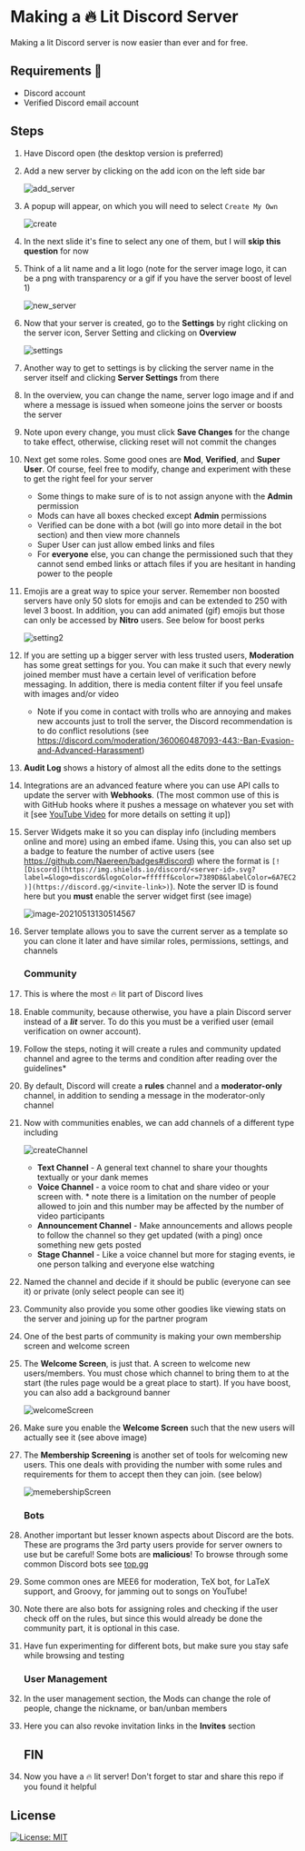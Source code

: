 # Making a 🔥 Lit Discord Server

Making a lit Discord server is now easier than ever and for free. 



## Requirements 📝

* Discord account
* Verified Discord email account



## Steps

1. Have Discord open (the desktop version is preferred)
2. Add a new server by clicking on the add icon on the left side bar

   ![add_server](img/add_server.png)

3. A popup will appear, on which you will need to select `Create My Own`

   ![create](img/create.png)

4. In the next slide it's fine to select any one of them, but I will **skip this question** for now
5. Think of a lit name and a lit logo (note for the server image logo, it can be a png with transparency or a gif if you have the server boost of level 1)

   ![new_server](img/new_server.png)

6. Now that your server is created, go to the **Settings** by right clicking on the server icon, Server Setting and clicking on **Overview** 

   ![settings](img/settings.png)

7.  Another way to get to settings is by clicking the server name in the server itself and clicking **Server Settings** from there
8. In the overview, you can change the name, server logo image and if and where a message is issued when someone joins the server or boosts the server
9. Note upon every change, you must click **Save Changes** for the change to take effect, otherwise, clicking reset will not commit the changes
10. Next get some roles. Some good ones are **Mod**, **Verified**, and **Super User**. Of course, feel free to modify, change and experiment with these to get the right feel for your server

    * Some things to make sure of is to not assign anyone with the **Admin** permission 
    * Mods can have all boxes checked except **Admin** permissions
    * Verified can be done with a bot (will go into more detail in the bot section) and then view more channels
    * Super User can just allow embed links and files
    * For **everyone** else, you can change the permissioned such that they cannot send embed links or attach files if you are hesitant in handing power to the people

11. Emojis are a great way to spice your server. Remember non boosted servers have only 50 slots for emojis and can be extended to 250 with level 3 boost. In addition, you can add animated (gif) emojis but those can only be accessed by **Nitro** users. See below for boost perks

    ![setting2](img/boost.png)

12. If you are setting up a bigger server with less trusted users, **Moderation** has some great settings for you.  You can make it such that every newly joined member must have a certain level of verification before messaging. In addition, there is media content filter if you feel unsafe with images and/or video

    * Note if you come in contact with trolls who are annoying and makes new accounts just to troll the server, the Discord recommendation is to do conflict resolutions (see https://discord.com/moderation/360060487093-443:-Ban-Evasion-and-Advanced-Harassment)

13.  **Audit Log** shows a history of almost all the edits done to the settings 
14. Integrations are an advanced feature where you can use API calls to update the server with **Webhooks**. (The most common use of this is with GitHub hooks where it pushes a message on whatever you set with it [see [YouTube Video](https://youtu.be/-KDQqWNK3Tw) for more details on setting it up])
15. Server Widgets make it so you can display info (including members online and more) using an embed ifame. Using this, you can also set up a badge to feature the number of active users (see https://github.com/Naereen/badges#discord) where the format is `[![Discord](https://img.shields.io/discord/<server-id>.svg?label=&logo=discord&logoColor=ffffff&color=7389D8&labelColor=6A7EC2)](https://discord.gg/<invite-link>)`). Note the server ID is found here but you **must** enable the server widget first (see image)

    ![image-20210513130514567](../../../AppData/Roaming/Typora/typora-user-images/image-20210513130514567.png)

16. Server template allows you to save the current server as a template so you can clone it later and have similar roles, permissions, settings, and channels

    ### Community

17. This is where the most 🔥 lit part of Discord lives
18. Enable community, because otherwise, you have a plain Discord server instead of a ***lit*** server. To do this you must be a verified user (email verification on owner account). 
19. Follow the steps, noting it will create a rules and community updated channel and agree to the terms and condition after reading over the guidelines*
20. By default, Discord will create a **rules** channel and a **moderator-only** channel, in addition to sending a message in the moderator-only channel
21. Now with communities enables, we can add channels of a different type including

    ![createChannel](img/createChannel.png)

    * **Text Channel** - A general text channel to share your thoughts textually or your dank memes 
    * **Voice Channel** - a voice room to chat and share video or your screen with. * note there is a limitation on the number of people allowed to join and this number may be affected by the number of video participants
    * **Announcement Channel** - Make announcements and allows people to follow the channel so they get updated (with a ping) once something new gets posted
    * **Stage Channel** - Like a voice channel but more for staging events, ie one person talking and everyone else watching

22. Named the channel and decide if it should be public (everyone can see it) or private (only select people can see it)
23. Community also provide you some other goodies like viewing stats on the server and joining up for the partner program 
24. One of the best parts of community is making your own membership screen and welcome screen
25. The **Welcome Screen**, is just that. A screen to welcome new users/members. You must chose which channel to bring them to at the start (the rules page would be a great place to start). If you have boost, you can also add a background banner

    ![welcomeScreen](img/welcomeScreen.png)

26. Make sure you enable the **Welcome Screen** such that the new users will actually see it (see above image)
27. The **Membership Screening** is another set of tools for welcoming new users. This one deals with providing the number with some rules and requirements for them to accept then they can join. (see below)

    ![memebershipScreen](img/memebershipScreen.png)

    ### Bots

28. Another important but lesser known aspects about Discord are the bots. These are programs the 3rd party users provide for server owners to use but be careful! Some bots are **malicious**! To browse through some common Discord bots see [top.gg](https://top.gg/)
29. Some common ones are MEE6 for moderation, TeX bot, for LaTeX support, and Groovy, for jamming out to songs on YouTube!
30. Note there are also bots for assigning roles and checking if the user check off on the rules, but since this would already be done the community part, it is optional in this case.
31. Have fun experimenting for different bots, but make sure you stay safe while browsing and testing

    ### User Management

32. In the user management section, the Mods can change the role of people, change the nickname, or ban/unban members 
33. Here you can also revoke invitation links in the **Invites** section

    ## FIN

34. Now you have a 🔥 lit server! Don't forget to star and share this repo if you found it helpful



## License

[![License: MIT](https://img.shields.io/badge/License-MIT-blue.svg)](https://opensource.org/licenses/MIT) 